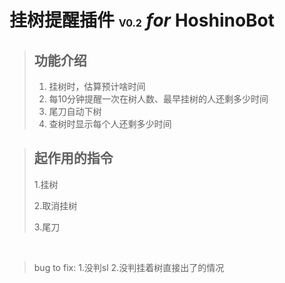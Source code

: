 # 挂树提醒插件 <font size=3>V0.2</font> *for* HoshinoBot<br>

> ## 功能介绍  
> 1. 挂树时，估算预计啥时间
> 2. 每10分钟提醒一次在树人数、最早挂树的人还剩多少时间
> 3. 尾刀自动下树
> 4. 查树时显示每个人还剩多少时间

>##   

>## 起作用的指令  
>1.挂树
>
>2.取消挂树
>  
>3.尾刀

<br>  

> bug to fix:
> 1.没判sl
> 2.没判挂着树直接出了的情况
